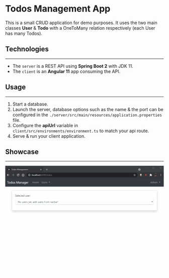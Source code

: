 # Todos Management App

 This is a small CRUD application for demo purposes. It uses the two main classes **User** & **Todo** with a OneToMany relation respectively (each User has many Todos).
 
 ## Technologies
 --------------

- The `server` is a REST API using **Spring Boot 2** with JDK 11.
- The `client` is an **Angular 11** app consuming the API.

## Usage
--------------

1. Start a database.
2. Launch the server, database options such as the name & the port can be configured in the `./server/src/main/resources/application.properties` file.
4. Configure the **apiUrl** variable in  `client/src/environments/environment.ts` to match your api route.
5. Serve & run your client application.

## Showcase
----------
![alt](media/demo_x30ms.gif)


 
 


